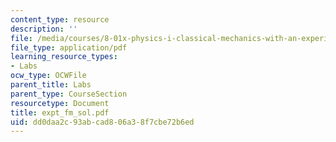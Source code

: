 ```yaml
---
content_type: resource
description: ''
file: /media/courses/8-01x-physics-i-classical-mechanics-with-an-experimental-focus-fall-2002/dd0daa2c93abcad806a38f7cbe72b6ed_expt_fm_sol.pdf
file_type: application/pdf
learning_resource_types:
- Labs
ocw_type: OCWFile
parent_title: Labs
parent_type: CourseSection
resourcetype: Document
title: expt_fm_sol.pdf
uid: dd0daa2c-93ab-cad8-06a3-8f7cbe72b6ed
---
```

